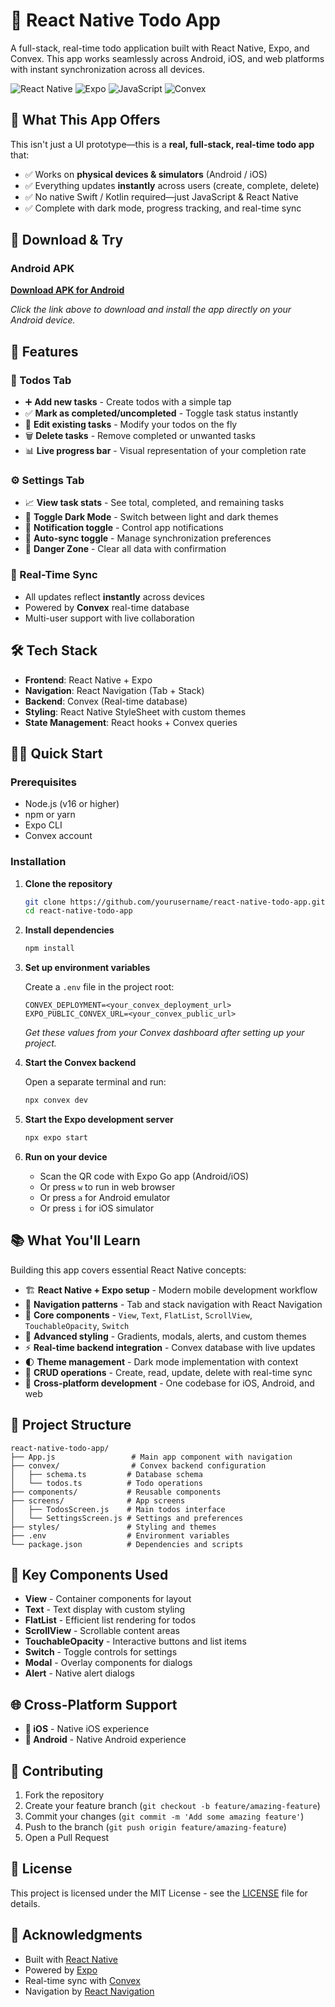 # 📱 React Native Todo App

A full-stack, real-time todo application built with React Native, Expo, and Convex. This app works seamlessly across Android, iOS, and web platforms with instant synchronization across all devices.

![React Native](https://img.shields.io/badge/React_Native-20232A?style=for-the-badge&logo=react&logoColor=61DAFB)
![Expo](https://img.shields.io/badge/Expo-000020?style=for-the-badge&logo=expo&logoColor=white)
![JavaScript](https://img.shields.io/badge/JavaScript-F7DF1E?style=for-the-badge&logo=javascript&logoColor=black)
![Convex](https://img.shields.io/badge/Convex-FF6B6B?style=for-the-badge)

## 🎯 What This App Offers

This isn't just a UI prototype—this is a **real, full-stack, real-time todo app** that:
- ✅ Works on **physical devices & simulators** (Android / iOS)
- ✅ Everything updates **instantly** across users (create, complete, delete)
- ✅ No native Swift / Kotlin required—just JavaScript & React Native
- ✅ Complete with dark mode, progress tracking, and real-time sync

## 📱 Download & Try

### Android APK
[**Download APK for Android**](https://expo.dev/accounts/dasundush/projects/to_do/builds/a59eaa13-9aae-4a26-a9a1-9b22804bf6e9)

*Click the link above to download and install the app directly on your Android device.*

## 🚀 Features

### 📝 Todos Tab
- ➕ **Add new tasks** - Create todos with a simple tap
- ✅ **Mark as completed/uncompleted** - Toggle task status instantly
- 📝 **Edit existing tasks** - Modify your todos on the fly
- 🗑️ **Delete tasks** - Remove completed or unwanted tasks
- 📊 **Live progress bar** - Visual representation of your completion rate

### ⚙️ Settings Tab
- 📈 **View task stats** - See total, completed, and remaining tasks
- 🌙 **Toggle Dark Mode** - Switch between light and dark themes
- 🔔 **Notification toggle** - Control app notifications
- 🔄 **Auto-sync toggle** - Manage synchronization preferences
- 🚨 **Danger Zone** - Clear all data with confirmation

### 🔄 Real-Time Sync
- All updates reflect **instantly** across devices
- Powered by **Convex** real-time database
- Multi-user support with live collaboration

## 🛠️ Tech Stack

- **Frontend**: React Native + Expo
- **Navigation**: React Navigation (Tab + Stack)
- **Backend**: Convex (Real-time database)
- **Styling**: React Native StyleSheet with custom themes
- **State Management**: React hooks + Convex queries

## 🏃‍♂️ Quick Start

### Prerequisites
- Node.js (v16 or higher)
- npm or yarn
- Expo CLI
- Convex account

### Installation

1. **Clone the repository**
   ```bash
   git clone https://github.com/yourusername/react-native-todo-app.git
   cd react-native-todo-app
   ```

2. **Install dependencies**
   ```bash
   npm install
   ```

3. **Set up environment variables**
   
   Create a `.env` file in the project root:
   ```env
   CONVEX_DEPLOYMENT=<your_convex_deployment_url>
   EXPO_PUBLIC_CONVEX_URL=<your_convex_public_url>
   ```
   
   *Get these values from your Convex dashboard after setting up your project.*

4. **Start the Convex backend**
   
   Open a separate terminal and run:
   ```bash
   npx convex dev
   ```

5. **Start the Expo development server**
   ```bash
   npx expo start
   ```

6. **Run on your device**
   - Scan the QR code with Expo Go app (Android/iOS)
   - Or press `w` to run in web browser
   - Or press `a` for Android emulator
   - Or press `i` for iOS simulator

## 📚 What You'll Learn

Building this app covers essential React Native concepts:

- 🏗️ **React Native + Expo setup** - Modern mobile development workflow
- 🧭 **Navigation patterns** - Tab and stack navigation with React Navigation
- 🧱 **Core components** - `View`, `Text`, `FlatList`, `ScrollView`, `TouchableOpacity`, `Switch`
- 🌈 **Advanced styling** - Gradients, modals, alerts, and custom themes
- ⚡ **Real-time backend integration** - Convex database with live updates
- 🌓 **Theme management** - Dark mode implementation with context
- 🧹 **CRUD operations** - Create, read, update, delete with real-time sync
- 📱 **Cross-platform development** - One codebase for iOS, Android, and web

## 📂 Project Structure

```
react-native-todo-app/
├── App.js                 # Main app component with navigation
├── convex/                # Convex backend configuration
│   ├── schema.ts         # Database schema
│   └── todos.ts          # Todo operations
├── components/           # Reusable components
├── screens/              # App screens
│   ├── TodosScreen.js    # Main todos interface
│   └── SettingsScreen.js # Settings and preferences
├── styles/               # Styling and themes
├── .env                  # Environment variables
└── package.json          # Dependencies and scripts
```

## 🎨 Key Components Used

- **View** - Container components for layout
- **Text** - Text display with custom styling
- **FlatList** - Efficient list rendering for todos
- **ScrollView** - Scrollable content areas
- **TouchableOpacity** - Interactive buttons and list items
- **Switch** - Toggle controls for settings
- **Modal** - Overlay components for dialogs
- **Alert** - Native alert dialogs

## 🌐 Cross-Platform Support

- **📱 iOS** - Native iOS experience
- **🤖 Android** - Native Android experience  

## 🤝 Contributing

1. Fork the repository
2. Create your feature branch (`git checkout -b feature/amazing-feature`)
3. Commit your changes (`git commit -m 'Add some amazing feature'`)
4. Push to the branch (`git push origin feature/amazing-feature`)
5. Open a Pull Request

## 📄 License

This project is licensed under the MIT License - see the [LICENSE](LICENSE) file for details.

## 🙏 Acknowledgments

- Built with [React Native](https://reactnative.dev/)
- Powered by [Expo](https://expo.dev/)
- Real-time sync with [Convex](https://convex.dev/)
- Navigation by [React Navigation](https://reactnavigation.org/)


